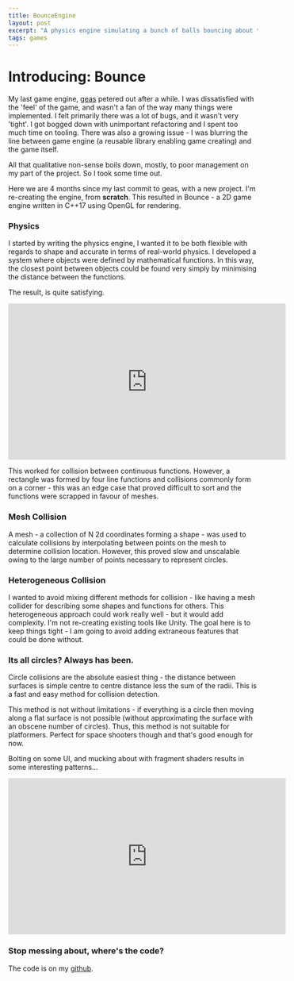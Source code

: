 ```yaml
---
title: BounceEngine
layout: post
excerpt: "A physics engine simulating a bunch of balls bouncing about turned into a game engine. I'm gonna to it right this time. Promise."
tags: games
---
```


# Introducing: Bounce

My last game engine, [geas](https://github.com/cbosoft/geas) petered out
after a while. I was dissatisfied with the 'feel' of the game, and wasn't a fan
of the way many things were implemented. I felt primarily there was a lot of
bugs, and it wasn't very 'tight'. I got bogged down with unimportant refactoring
and I spent too much time on tooling. There was also a growing issue - I was
blurring the line between game engine (a reusable library enabling game
creating) and the game itself.

All that qualitative non-sense boils down, mostly, to poor management on my part
of the project. So I took some time out.

Here we are 4 months since my last commit to geas, with a new project. I'm
re-creating the engine, from **scratch**. This resulted in Bounce - a 2D game
engine written in C++17 using OpenGL for rendering.

### Physics
I started by writing the physics engine, I wanted it to be both flexible with
regards to shape and accurate in terms of real-world physics. I developed a
system where objects were defined by mathematical functions. In this way, the
closest point between objects could be found very simply by minimising the
distance between the functions.

The result, is quite satisfying.

<iframe width="560" height="315" src="https://www.youtube.com/embed/8MWR_nUQ4LE" title="YouTube video player" frameborder="0" allow="accelerometer; autoplay; clipboard-write; encrypted-media; gyroscope; picture-in-picture" allowfullscreen></iframe>

This worked for collision between continuous functions. However, a rectangle
was formed by four line functions and collisions commonly form on a corner -
this was an edge case that proved difficult to sort and the functions were
scrapped in favour of meshes.

### Mesh Collision
A mesh - a collection of N 2d coordinates forming a shape - was used to
calculate collisions by interpolating between points on the mesh to determine
collision location. However, this proved slow and unscalable owing to the large
number of points necessary to represent circles.

### Heterogeneous Collision
I wanted to avoid mixing different methods for collision - like having a mesh
collider for describing some shapes and functions for others. This heterogeneous
approach could work really well - but it would add complexity. I'm not
re-creating existing tools like Unity. The goal here is to keep things tight - I
am going to avoid adding extraneous features that could be done without.

### Its all circles? Always has been.
Circle collisions are the absolute easiest thing - the distance between surfaces
is simple centre to centre distance less the sum of the radii. This is a fast
and easy method for collision detection.

This method is not without limitations - if everything is a circle then moving
along a flat surface is not possible (without approximating the surface with an
obscene number of circles). Thus, this method is not suitable for platformers.
Perfect for space shooters though and that's good enough for now.

Bolting on some UI, and mucking about with fragment shaders results in some
interesting patterns...

<iframe width="560" height="315" src="https://www.youtube.com/embed/dODKi6GipcQ" title="YouTube video player" frameborder="0" allow="accelerometer; autoplay; clipboard-write; encrypted-media; gyroscope; picture-in-picture" allowfullscreen></iframe>

### Stop messing about, where's the code?

The code is on my [github](https://github.com/cbosoft/bounce).
